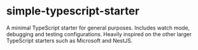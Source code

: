 # simple-typescript-starter
A minimal TypeScript starter for general purposes. Includes watch mode, debugging and testing configurations. Heavily inspired on the other larger TypeScript starters such as Microsoft and NestJS.
